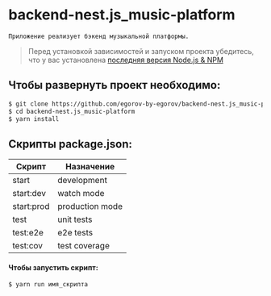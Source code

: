 # backend-nest.js_music-platform

~~~~
Приложение реализует бэкенд музыкальной платформы.
~~~~

> Перед установкой зависимостей и запуском проекта убедитесь, что у вас
> установлена [последняя версия Node.js & NPM](https://nodejs.org/en/download/current/)

## Чтобы развернуть проект необходимо:

```sh
$ git clone https://github.com/egorov-by-egorov/backend-nest.js_music-platform.git
$ cd backend-nest.js_music-platform
$ yarn install
```

## Скрипты package.json:

| Скрипт     | Назначение |
|------------| ------ |
| start      | development|
| start:dev  | watch mode|
| start:prod | production mode |
| test       | unit tests |
| test:e2e       | e2e tests |
| test:cov       | test coverage |

#### Чтобы запустить скрипт:

```sh
$ yarn run имя_скрипта
```

